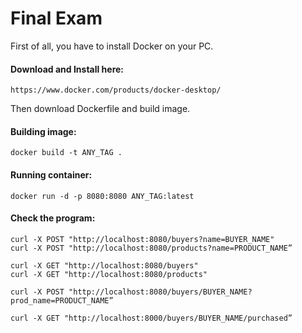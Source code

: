 # Final Exam

First of all, you have to install Docker on your PC.

#### Download and Install here:
```
https://www.docker.com/products/docker-desktop/
```
Then download Dockerfile and build image.
#### Building image:
```
docker build -t ANY_TAG .
```

#### Running container:
```
docker run -d -p 8080:8080 ANY_TAG:latest
```

#### Check the program:
```
curl -X POST "http://localhost:8080/buyers?name=BUYER_NAME"
curl -X POST "http://localhost:8080/products?name=PRODUCT_NAME”

curl -X GET "http://localhost:8080/buyers"
curl -X GET "http://localhost:8080/products"

curl -X POST "http://localhost:8080/buyers/BUYER_NAME?prod_name=PRODUCT_NAME”

curl -X GET "http://localhost:8000/buyers/BUYER_NAME/purchased”
```

